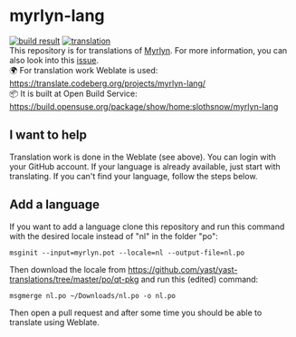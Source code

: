 # myrlyn-lang
[![build result](https://build.opensuse.org/projects/home:slothsnow/packages/myrlyn-lang/badge.svg?type=default)](https://build.opensuse.org/package/show/home:slothsnow/myrlyn-lang)
[![translation](https://translate.codeberg.org/widget/myrlyn-lang/svg-badge.svg)](https://translate.codeberg.org/engage/myrlyn-lang/)\
This repository is for translations of [Myrlyn](https://github.com/shundhammer/myrlyn). For more information, you can also look into this [issue](https://github.com/shundhammer/myrlyn/issues/45).\
🌍 For translation work Weblate is used: https://translate.codeberg.org/projects/myrlyn-lang/ \
📦 It is built at Open Build Service:  https://build.opensuse.org/package/show/home:slothsnow/myrlyn-lang
## I want to help
Translation work is done in the Weblate (see above). You can login with your GitHub account. If your language is already available, just start with translating.
If you can't find your language, follow the steps below.
## Add a language
If you want to add a language clone this repository and run this command with the desired locale instead of "nl" in the folder "po":
```
msginit --input=myrlyn.pot --locale=nl --output-file=nl.po
```
Then download the locale from https://github.com/yast/yast-translations/tree/master/po/qt-pkg and run this (edited) command:
```
msgmerge nl.po ~/Downloads/nl.po -o nl.po
```
Then open a pull request and after some time you should be able to translate using Weblate.
